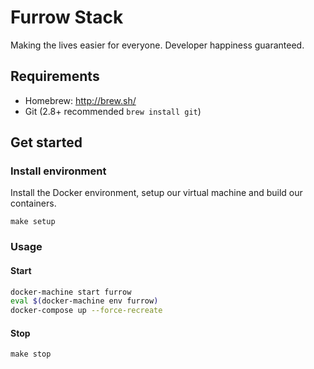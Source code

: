 # Furrow Stack
Making the lives easier for everyone. Developer happiness guaranteed.

## Requirements

  * Homebrew: http://brew.sh/
  * Git (2.8+ recommended `brew install git`)

## Get started

### Install environment

  Install the Docker environment, setup our virtual machine and build our
  containers.

  `make setup`

### Usage

#### Start

  ```bash
  docker-machine start furrow
  eval $(docker-machine env furrow)
  docker-compose up --force-recreate
  ```

#### Stop

  `make stop`

####
